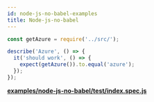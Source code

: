 ```yaml
---
id: node-js-no-babel-examples
title: Node-js-no-babel
---
```


```javascript
const getAzure = require('../src/');

describe('Azure', () => {
  it('should work', () => {
    expect(getAzure()).to.equal('azure');
  });
});
```

**[examples/node-js-no-babel/test/index.spec.js](https://github.com/qlik-oss/after-work.js/tree/master/examples/node-js-no-babel/test/index.spec.js)**

